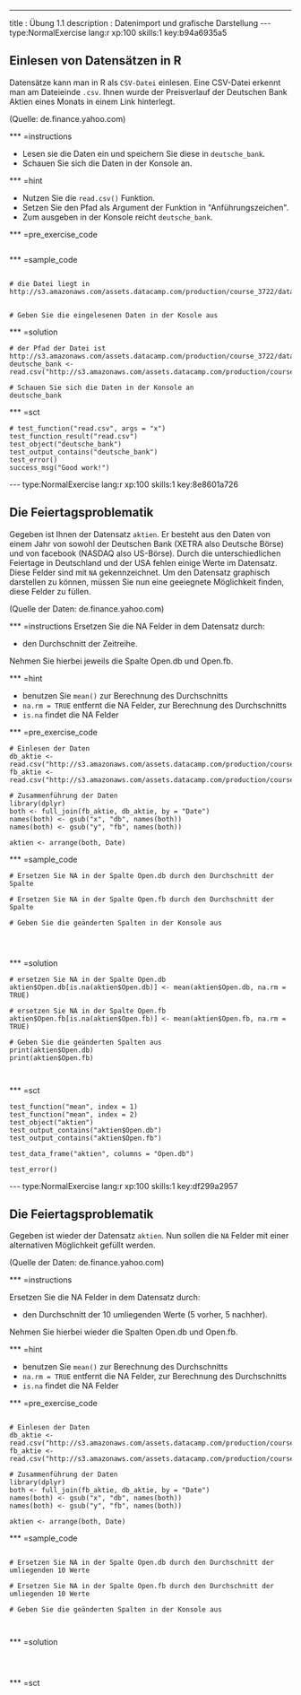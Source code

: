 ---
title       : Übung 1.1
description : Datenimport und grafische Darstellung
--- type:NormalExercise lang:r xp:100 skills:1 key:b94a6935a5
## Einlesen von Datensätzen in R

Datensätze kann man in R als `CSV-Datei` einlesen. Eine CSV-Datei erkennt man am Dateieinde `.csv`.
Ihnen wurde der Preisverlauf der Deutschen Bank Aktien eines Monats in einem Link hinterlegt.

(Quelle: de.finance.yahoo.com)


*** =instructions

- Lesen sie die Daten ein und speichern Sie diese in `deutsche_bank`.
- Schauen Sie sich die Daten in der Konsole an.

*** =hint
- Nutzen Sie die `read.csv()` Funktion.
- Setzen Sie den Pfad als Argument der Funktion in "Anführungszeichen".
- Zum ausgeben in der Konsole reicht `deutsche_bank`.

*** =pre_exercise_code
```{r}
```

*** =sample_code
```{r}

# die Datei liegt in http://s3.amazonaws.com/assets.datacamp.com/production/course_3722/datasets/table.csv


# Geben Sie die eingelesenen Daten in der Kosole aus

```

*** =solution
```{r}
# der Pfad der Datei ist http://s3.amazonaws.com/assets.datacamp.com/production/course_3722/datasets/table.csv
deutsche_bank <- read.csv("http://s3.amazonaws.com/assets.datacamp.com/production/course_3722/datasets/table.csv")

# Schauen Sie sich die Daten in der Konsole an
deutsche_bank

```

*** =sct
```{r}
# test_function("read.csv", args = "x")
test_function_result("read.csv")
test_object("deutsche_bank")
test_output_contains("deutsche_bank")
test_error()
success_msg("Good work!")

```
--- type:NormalExercise lang:r xp:100 skills:1 key:8e8601a726
## Die Feiertagsproblematik

Gegeben ist Ihnen der Datensatz `aktien`. Er besteht aus den Daten von einem Jahr von sowohl der Deutschen Bank (XETRA also Deutsche Börse) und von facebook (NASDAQ also US-Börse). Durch die unterschiedlichen Feiertage in Deutschland und der USA fehlen einige Werte im Datensatz. Diese Felder sind mit `NA` gekennzeichnet. Um den Datensatz graphisch darstellen zu können, müssen Sie nun eine geeiegnete Möglichkeit finden, diese Felder zu füllen.

(Quelle der Daten: de.finance.yahoo.com)

*** =instructions
Ersetzen Sie die NA Felder in dem Datensatz durch:

- den Durchschnitt der Zeitreihe.

Nehmen Sie hierbei jeweils die Spalte Open.db und Open.fb.

*** =hint
- benutzen Sie `mean()` zur Berechnung des Durchschnitts
- `na.rm = TRUE` entfernt die NA Felder, zur Berechnung des Durchschnitts
- `is.na` findet die NA Felder


*** =pre_exercise_code
```{r}
# Einlesen der Daten
db_aktie <- read.csv("http://s3.amazonaws.com/assets.datacamp.com/production/course_3722/datasets/db_aktie.csv")
fb_aktie <- read.csv("http://s3.amazonaws.com/assets.datacamp.com/production/course_3722/datasets/fb_aktie.csv")

# Zusammenführung der Daten
library(dplyr)
both <- full_join(fb_aktie, db_aktie, by = "Date")
names(both) <- gsub("x", "db", names(both))
names(both) <- gsub("y", "fb", names(both))

aktien <- arrange(both, Date)

```

*** =sample_code
```{r}
# Ersetzen Sie NA in der Spalte Open.db durch den Durchschnitt der Spalte

# Ersetzen Sie NA in der Spalte Open.fb durch den Durchschnitt der Spalte

# Geben Sie die geänderten Spalten in der Konsole aus




```

*** =solution
```{r}
# ersetzen Sie NA in der Spalte Open.db
aktien$Open.db[is.na(aktien$Open.db)] <- mean(aktien$Open.db, na.rm = TRUE)

# ersetzen Sie NA in der Spalte Open.fb
aktien$Open.fb[is.na(aktien$Open.fb)] <- mean(aktien$Open.fb, na.rm = TRUE)

# Geben Sie die geänderten Spalten aus
print(aktien$Open.db)
print(aktien$Open.fb)



```

*** =sct
```{r}
test_function("mean", index = 1)
test_function("mean", index = 2)
test_object("aktien")
test_output_contains("aktien$Open.db")
test_output_contains("aktien$Open.fb")

test_data_frame("aktien", columns = "Open.db")

test_error()

```


--- type:NormalExercise lang:r xp:100 skills:1 key:df299a2957
## Die Feiertagsproblematik

Gegeben ist wieder der Datensatz `aktien`. Nun sollen die `NA` Felder mit einer alternativen Möglichkeit gefüllt werden.

(Quelle der Daten: de.finance.yahoo.com)

*** =instructions

Ersetzen Sie die NA Felder in dem Datensatz durch:

- den Durchschnitt der 10 umliegenden Werte (5 vorher, 5 nachher).

Nehmen Sie hierbei wieder die Spalten Open.db und Open.fb.

*** =hint

- benutzen Sie `mean()` zur Berechnung des Durchschnitts
- `na.rm = TRUE` entfernt die NA Felder, zur Berechnung des Durchschnitts
- `is.na` findet die NA Felder

*** =pre_exercise_code
```{r}

# Einlesen der Daten
db_aktie <- read.csv("http://s3.amazonaws.com/assets.datacamp.com/production/course_3722/datasets/db_aktie.csv")
fb_aktie <- read.csv("http://s3.amazonaws.com/assets.datacamp.com/production/course_3722/datasets/fb_aktie.csv")

# Zusammenführung der Daten
library(dplyr)
both <- full_join(fb_aktie, db_aktie, by = "Date")
names(both) <- gsub("x", "db", names(both))
names(both) <- gsub("y", "fb", names(both))

aktien <- arrange(both, Date)

```

*** =sample_code
```{r}

# Ersetzen Sie NA in der Spalte Open.db durch den Durchschnitt der umliegenden 10 Werte

# Ersetzen Sie NA in der Spalte Open.fb durch den Durchschnitt der umliegenden 10 Werte

# Geben Sie die geänderten Spalten in der Konsole aus



```

*** =solution
```{r}



```

*** =sct
```{r}

```
